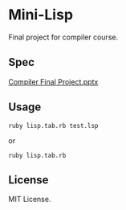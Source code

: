 # Mini-Lisp

Final project for compiler course.

## Spec

[Compiler Final Project.pptx](Compiler%20Final%20Project.pptx)

## Usage

    ruby lisp.tab.rb test.lsp
or

    ruby lisp.tab.rb

## License

MIT License.
